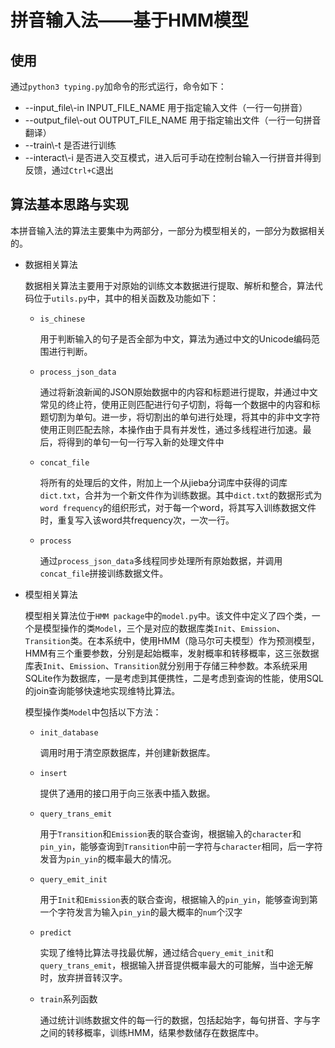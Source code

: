 # 拼音输入法——基于HMM模型

## 使用

通过`python3 typing.py`加命令的形式运行，命令如下：

* --input_file\\-in INPUT_FILE_NAME 用于指定输入文件（一行一句拼音）
* --output_file\\-out OUTPUT_FILE_NAME 用于指定输出文件（一行一句拼音翻译）
* --train\\-t 是否进行训练
* --interact\\-i 是否进入交互模式，进入后可手动在控制台输入一行拼音并得到反馈，通过`Ctrl+C`退出

## 算法基本思路与实现

本拼音输入法的算法主要集中为两部分，一部分为模型相关的，一部分为数据相关的。

* 数据相关算法

  数据相关算法主要用于对原始的训练文本数据进行提取、解析和整合，算法代码位于`utils.py`中，其中的相关函数及功能如下：

  * `is_chinese`

    用于判断输入的句子是否全部为中文，算法为通过中文的Unicode编码范围进行判断。

  * `process_json_data`

    通过将新浪新闻的JSON原始数据中的内容和标题进行提取，并通过中文常见的终止符，使用正则匹配进行句子切割，将每一个数据中的内容和标题切割为单句。进一步，将切割出的单句进行处理，将其中的非中文字符使用正则匹配去除，本操作由于具有并发性，通过多线程进行加速。最后，将得到的单句一句一行写入新的处理文件中

  * `concat_file`

    将所有的处理后的文件，附加上一个从jieba分词库中获得的词库`dict.txt`，合并为一个新文件作为训练数据。其中`dict.txt`的数据形式为`word frequency`的组织形式，对于每一个word，将其写入训练数据文件时，重复写入该word共frequency次，一次一行。

  * `process`

    通过`process_json_data`多线程同步处理所有原始数据，并调用`concat_file`拼接训练数据文件。

* 模型相关算法

  模型相关算法位于`HMM package`中的`model.py`中。该文件中定义了四个类，一个是模型操作的类`Model`，三个是对应的数据库类`Init`、`Emission`、`Transition`类。在本系统中，使用HMM（隐马尔可夫模型）作为预测模型，HMM有三个重要参数，分别是起始概率，发射概率和转移概率，这三张数据库表`Init`、`Emission`、`Transition`就分别用于存储三种参数。本系统采用SQLite作为数据库，一是考虑到其便携性，二是考虑到查询的性能，使用SQL的join查询能够快速地实现维特比算法。

  模型操作类`Model`中包括以下方法：

  * `init_database`

    调用时用于清空原数据库，并创建新数据库。

  * `insert`

    提供了通用的接口用于向三张表中插入数据。

  * `query_trans_emit`

    用于`Transition`和`Emission`表的联合查询，根据输入的`character`和`pin_yin`，能够查询到`Transition`中前一字符与`character`相同，后一字符发音为`pin_yin`的概率最大的情况。

  * `query_emit_init`

    用于`Init`和`Emission`表的联合查询，根据输入的`pin_yin`，能够查询到第一个字符发言为输入`pin_yin`的最大概率的`num`个汉字

  * `predict`

    实现了维特比算法寻找最优解，通过结合`query_emit_init`和`query_trans_emit`，根据输入拼音提供概率最大的可能解，当中途无解时，放弃拼音转汉字。

  * `train`系列函数

    通过统计训练数据文件的每一行的数据，包括起始字，每句拼音、字与字之间的转移概率，训练HMM，结果参数储存在数据库中。


